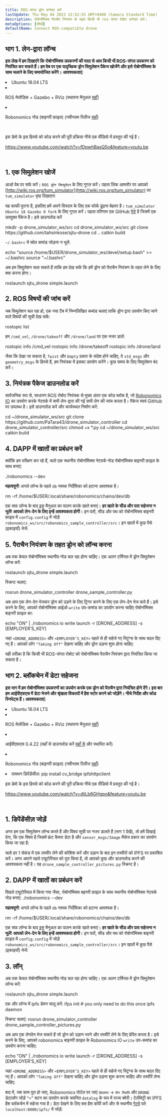 ```yaml
---
title: ROS-संगत ड्रोन कनेक्ट करें
lastUpdate: Thu May 04 2023 12:52:55 GMT+0400 (Samara Standard Time)
description: रोबोनॉमिक्स पैराचैन नियंत्रण के तहत किसी भी ros संगत रोबोट कनेक्ट करें।
metaOptions: [सीखें]
defaultName: Connect ROS-compatible drone
---
```



## भाग 1. लेन-द्वारा लॉन्च

**इस लेख में हम दिखाएंगे कि रोबोनॉमिक्स उपकरणों की मदद से आप किसी भी ROS-संगत उपकरण को नियंत्रित कर सकते हैं। हम वेब पर एक यादृच्छिक ड्रोन सिमुलेशन पैकेज खोजेंगे और इसे रोबोनॉमिक्स के साथ चलाने के लिए समायोजित करेंगे।**
**आवश्यकताएं:**

<List>

<li>Ubuntu 18.04 LTS</li>

<li class="flex">

ROS मेलोडिक + Gazebo + RViz (स्थापना मैनुअल [यहाँ](http://wiki.ros.org/melodic/Installation))

</li>

<li class="flex">

Robonomics नोड (बाइनरी फ़ाइल) (नवीनतम रिलीज [यहाँ](https://github.com/airalab/robonomics/releases))

</li>

</List>

<br/>

इस डेमो के इस हिस्से को कोड करने की पूरी प्रक्रिया नीचे एक वीडियो में प्रस्तुत की गई है।

https://www.youtube.com/watch?v=fDpwhBasQ5o&feature=youtu.be

<br/>

## 1. एक सिमुलेशन खोजें
आओ वेब पर सर्फ करें। `ROS ड्रोन सिम्युलेटर` के लिए गूगल करें। पहला लिंक आमतौर पर आपको [http://wiki.ros.org/tum_simulator](http://wiki.ros.org/tum_simulator) पर `tum_simulator` पृष्ठ दिखाएगा


<LessonImages imageClasses="mb" src="connect-any-ros-compatible-drone/tum_simulator.jpg" alt="tum_simulator"/>

यह काफी पुराना है, इसलिए हमें अपने सिस्टम के लिए एक फोर्क ढूंढना बेहतर है। `tum_simulator Ubuntu 18 Gazebo 9 fork` के लिए गूगल करें। पहला परिणाम एक GitHub [रेपो](https://github.com/tahsinkose/sjtu-drone) है जिसमें एक उपयुक्त पैकेज है। इसे डाउनलोड करें

<LessonCodeWrapper language="bash">
mkdir -p drone_simulator_ws/src
cd drone_simulator_ws/src
git clone https://github.com/tahsinkose/sjtu-drone
cd ..
catkin build
</LessonCodeWrapper>

`~/.bashrc` में स्रोत कमांड जोड़ना न भूलें:

<LessonCodeWrapper language="bash" codeClass="big-code">
echo "source /home/$USER/drone_simulator_ws/devel/setup.bash" >> ~/.bashrc
source "~/.bashrc"
</LessonCodeWrapper>

अब हम सिमुलेशन चला सकते हैं ताकि हम देख सकें कि हमें ड्रोन को पैराचैन नियंत्रण के तहत लेने के लिए क्या करना होगा।

<LessonCodeWrapper language="bash">
roslaunch sjtu_drone simple.launch
</LessonCodeWrapper>

## 2. ROS विषयों की जांच करें
जब सिमुलेशन चल रहा हो, एक नया टैब में निम्नलिखित कमांड चलाएं ताकि ड्रोन द्वारा उपयोग किए जाने वाले विषयों की सूची देख सकें:

<LessonCodeWrapper language="bash">
rostopic list
</LessonCodeWrapper>

हम `/cmd_vel`, `/drone/takeoff` और `/drone/land` पर एक नजर डालें:

<LessonCodeWrapper language="bash">
rostopic info /cmd_vel
rostopic info /drone/takeoff
rostopic info /drone/land
</LessonCodeWrapper>

<LessonImages imageClasses="mb" src="connect-any-ros-compatible-drone/topics_info.jpg" alt="topics_info"/>

जैसा कि देखा जा सकता है, `Twist` और `Empty` प्रकार के संदेश होने चाहिए, वे `std_msgs` और `geometry_msgs` के हिस्से हैं, हम नियंत्रक में इसका उपयोग करेंगे। कुछ समय के लिए सिमुलेशन बंद करें।

## 3. नियंत्रक पैकेज डाउनलोड करें
सार्वजनिक रूप से, साधारण ROS रोबोट नियंत्रक से मुख्य अंतर एक कोड ब्लॉक है, जो [Robonomics IO](https://wiki.robonomics.network/docs/rinterface/) का उपयोग करके नेटवर्क में सभी लेन-द्वारा की गई सभी लेन की जांच करता है। पैकेज स्वयं GitHub पर उपलब्ध है। इसे डाउनलोड करें और कार्यस्थल निर्माण करें:

<LessonCodeWrapper language="bash">
cd ~/drone_simulator_ws/src
git clone https://github.com/PaTara43/drone_simulator_controller
cd drone_simulator_controller/src
chmod +x *.py
cd ~/drone_simulator_ws/src
catkin build
</LessonCodeWrapper>

## 4. DAPP में खातों का प्रबंधन करें
क्योंकि हम परीक्षण कर रहे हैं, चलो एक स्थानीय रोबोनॉमिक्स नेटवर्क नोड रोबोनॉमिक्स बाइनरी फ़ाइल के साथ बनाएं:

<LessonCodeWrapper language="bash">
./robonomics --dev
</LessonCodeWrapper>

**महत्वपूर्ण!** अगले लॉन्च के पहले `db` नामक निर्देशिका को हटाना आवश्यक है।

<LessonCodeWrapper language="bash" codeClass="big-code">
rm -rf /home/$USER/.local/share/robonomics/chains/dev/db
</LessonCodeWrapper>

एक सफ लॉन्च के बाद [इस](https://wiki.robonomics.network/docs/create-account-in-dapp/) मैनुअल का पालन करके खाते बनाएं। **हर खाते के सीड और पता सहेजना न भूलें! आपको लेन-देन के लिए इन्हें आवश्यकता होगी**। इन पतों, सीड और पथ को रोबोनॉमिक्स बाइनरी फ़ाइल में `config.config` में जोड़ें `robonomics_ws/src/robonomics_sample_controller/src`। इन खातों में कुछ पैसे (इकाइयाँ) भेजें:

<LessonImages imageClasses="mb" src="connect-any-ros-compatible-drone/balances.jpg" alt="balances"/>

## 5. पैराचैन नियंत्रण के तहत ड्रोन को लॉन्च करना

अब तक केवल रोबोनॉमिक्स स्थानीय नोड चल रहा होना चाहिए। एक अलग टर्मिनल में ड्रोन सिमुलेशन लॉन्च करें:

<LessonCodeWrapper language="bash">
roslaunch sjtu_drone simple.launch
</LessonCodeWrapper>

स्क्रिप्ट चलाएं:

<LessonCodeWrapper language="bash" codeClass="big-code">
rosrun drone_simulator_controller drone_sample_controller.py
</LessonCodeWrapper>

<LessonImages imageClasses="mb" src="connect-any-ros-compatible-drone/launched_drone.jpg" alt="launched_drone"/>

अब आप एक लेन-देन भेजकर ड्रोन को उड़ने के लिए ट्रिगर करने के लिए एक लेन-देन भेज कते हैं। इसे करने के लिए, आपको रोबोनॉमिक्स आईओ `write` उप-कमांड का उपयोग करना चाहिए रोबोनॉमिक्स बाइनरी फ़ाइल का:

<LessonCodeWrapper language="bash" codeClass="big-code">
echo "ON" | ./robonomics io write launch -r [DRONE_ADDRESS] -s [EMPLOYER’S_KEY]
</LessonCodeWrapper>

जहां `<DRONE_ADDRESS>` और `<EMPLOYER’S_KEY>` पहले से ही सहेजे गए स्ट्रिंग्स के साथ बदल दिए गए हैं।
आपको लॉग `"Taking Off"` देखना चाहिए और ड्रोन उड़ना शुरू होना चाहिए:

<LessonImages imageClasses="mb" src="connect-any-ros-compatible-drone/flying.jpg" alt="flying"/>

यही तरीका है कि किसी भी ROS-संगत रोबोट को रोबोनॉमिक्स पैराचैन नियंत्रण द्वारा नियंत्रित किया जा सकता है।


##  भाग 2. ब्लॉकचेन में डेटा सहेजना

**इस भाग में हम रोबोनॉमिक्स उपकरणों का उपयोग करके एक ड्रोन को पैराचैन द्वारा नियंत्रित होने देंगे। इस बार हम आईपीएफएस में डेटा भेजने और श्रृंखला विकल्पों में हैश स्टोर करने को जोड़ेंगे। नीचे निर्देश और कोड स्निपेट्स हैं। आवश्यकताएं:**

<List>

<li>Ubuntu 18.04 LTS</li>

<li class="flex">

ROS मेलोडिक + Gazebo + RViz (स्थापना मैनुअल [यहाँ](http://wiki.ros.org/melodic/Installation))
</li>

<li class="flex">

आईपीएफएस 0.4.22 (यहाँ से डाउनलोड करें [यहाँ से](https://dist.ipfs.io/go-ipfs/v0.4.22/go-ipfs_v0.4.22_linux-386.tar.gz) और स्थापित करें)
</li>

<li class="flex">

Robonomics नोड (बाइनरी फ़ाइल) (नवीनतम रिलीज [यहाँ](https://github.com/airalab/robonomics/releases))
</li>

<li>पायथन डिपेंडेंसीज़:
<LessonCodeWrapper language="bash">
pip install cv_bridge ipfshttpclient
</LessonCodeWrapper>
</li>

</List>

इस डेमो के इस हिस्से को कोड करने की पूरी प्रक्रिया नीचे एक वीडियो में प्रस्तुत की गई है।

https://www.youtube.com/watch?v=dliLb6GHgpo&feature=youtu.be

<br/>

## 1. डिपेंडेंसीज़ जोड़ें
अगर हम एक सिमुलेशन लॉन्च करते हैं और विषय सूची पर नजर डालते हैं (भाग 1 देखें), तो हमें दिखाई देगा, कि एक विषय है जिसमें फ्रंट कैमरा डेटा है और `sensor_msgs/Image` मैसेज प्रकार का उपयोग किया जा रहा है:

<LessonImages imageClasses="mb" src="connect-any-ros-compatible-drone/front_camera.jpg" alt="front_camera"/>

चलो हर 1 सेकंड में एक तस्वीर लेने की कोशिश करें और उड़ान के बाद इन तस्वीरों को IPFS पर प्रकाशित करें। अगर आपने पहले ट्यूटोरियल को पूरा किया है, तो आपको कुछ और डाउनलोड करने की आवश्यकता नहीं है। यह `drone_sample_controller_pictures.py` स्क्रिप्ट है।

## 2. DAPP में खातों का प्रबंधन करें
पिछले ट्यूटोरियल में किया गया जैसा, रोबोनॉमिक्स बइनरी फ़ाइल के साथ स्थानीय रोबोनॉमिक्स नेटवर्क नोड बनाएं:
<LessonCodeWrapper language="bash">
./robonomics --dev
</LessonCodeWrapper>

**महत्वपूर्ण!** अगले लॉन्च के पहले `db` नामक निर्देशिका को हटाना आवश्यक है।

<LessonCodeWrapper language="bash" codeClass="big-code">
rm -rf /home/$USER/.local/share/robonomics/chains/dev/db
</LessonCodeWrapper>

एक सफ लॉन्च के बाद [इस](https://wiki.robonomics.network/docs/create-account-in-dapp/) मैनुअल का पालन करके खाते बनाएं। **हर खाते के सीड और पता सहेजना न भूलें! आपको लेन-देन के लिए इन्हें आवश्यकता होगी**। इन पतों, सीड और पथ को रोबोनॉमिक्स बाइनरी फ़ाइल में `config.config` में जोड़ें `robonomics_ws/src/robonomics_sample_controller/src`। इन खातों में कुछ पैसे (इकाइयाँ) भेजें:

<LessonImages imageClasses="mb" src="connect-any-ros-compatible-drone/balances.jpg" alt="balances"/>

## 3. लॉन्
अब तक केवल रोबोनॉमिक्स स्थानीय नोड चल रहा होना चाहिए। एक अलग टर्मिनल में ड्रोन सिमुलेशन लॉन्च करें:

<LessonCodeWrapper language="bash">
roslaunch sjtu_drone simple.launch
</LessonCodeWrapper>

एक और लॉन्च में ipfs डेमन चालू करें:
<LessonCodeWrapper language="bash">
ifps init # you only need to do this once
ipfs daemon
</LessonCodeWrapper>

स्क्रिप्ट चलाएं:
<LessonCodeWrapper language="bash" codeClass="big-code">
rosrun drone_simulator_controller drone_sample_controller_pictures.py
</LessonCodeWrapper>

अब आप एक लेनदेन भेज सकते हैं जो ड्रोन को उड़ान भरने और तस्वीरें लेने के लिए प्रेरित करता है। इसे करने के लिए, आपको robonomics बाइनरी फ़ाइल के Robonomics IO `write` उप-कमांड का उपयोग करना चाहिए:

<LessonCodeWrapper language="bash" codeClass="big-code">
echo "ON" | ./robonomics io write launch -r [DRONE_ADDRESS] -s [EMPLOYER’S_KEY]
</LessonCodeWrapper>

जहां `<DRONE_ADDRESS>` और `<EMPLOYER’S_KEY>` पहले से ही सहेजे गए स्ट्रिंग्स के साथ बदल दिए गए हैं।
आपको लॉग `"Taking Off"` देखना चाहिए और ड्रोन उड़ना शुरू करना चाहिए और तस्वीरें लेना चाहिए:

<LessonImages imageClasses="mb" src="connect-any-ros-compatible-drone/flying_picturing.jpg" alt="flying_picturing"/>

बाद में, जब काम पूरा हो जाए, Robonomics पोर्टल पर जाएं `डेवलपर` -> `चेन स्थिति` और `DRONE` डेटालॉग जोड़ें `“+”` बटन का उपयोग करके चयनित `datalog` के रूप में राज्य क्वेरी। टेलीमेट्री का IPFS हैश ब्लॉकचेन में सहेजा गया है। डेटा देखने के लिए बस हैश कॉपी करें और से स्थानीय [गेटवे](https://gateway.ipfs.io/ipfs/QmeYYwD4y4DgVVdAzhT7wW5vrvmbKPQj8wcV2pAzjbj886/docs/getting-started/) पते `localhost:8080/ipfs/` में जोड़ें:


<LessonImages imageClasses="mb" src="connect-any-ros-compatible-drone/datalog.jpg" alt="Voila"/>